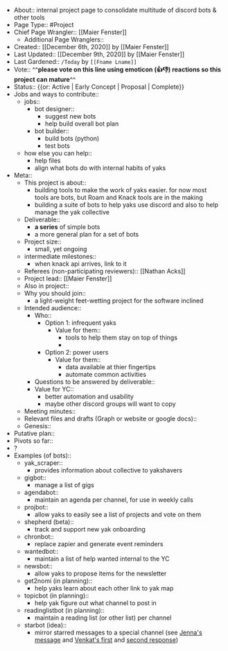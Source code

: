 - About:: internal project page to consolidate multitude of discord bots & other tools
- Page Type:: #Project
- Chief Page Wrangler:: [[Maier Fenster]]
    - Additional Page Wranglers:: 
- Created:: [[December 6th, 2020]] by [[Maier Fenster]]
- Last Updated:: [[December 9th, 2020]] by [[Maier Fenster]]
- Last Gardened:: `/Today` by `[[Fname Lname]]`
- Vote:: ^^**please vote on this line using emoticon (👍👎) reactions so this project can mature**^^
- Status:: {{or: Active | Early Concept | Proposal | Complete}}
- Jobs and ways to contribute::
    - jobs::
        - bot designer::
            - suggest new bots
            - help build overall bot plan
        - bot builder::
            - build bots (python)
            - test bots
    - how else you can help::
        - help files
        - align what bots do with internal habits of yaks
- Meta::
    - This project is about::
        - building tools to make the work of yaks easier. for now most tools are bots, but Roam and Knack tools are in the making
        - building a suite of bots to help yaks use discord and also to help manage the yak collective
    - Deliverable::
        - **a series** of simple bots
        - a more general plan for a set of bots
    - Project size::
        - small, yet ongoing
    - intermediate milestones::
        - when knack api arrives, link to it
    - Referees (non-participating reviewers):: [[Nathan Acks]]
    - Project lead:: [[Maier Fenster]]
    - Also in project:: 
    - Why you should join::
        - a light-weight feet-wetting project for the software inclined
    - Intended audience::
        - Who::
            - Option 1: infrequent yaks
                - Value for them::
                    - tools to help them stay on top of things
                    - 
            - Option 2: power users
                - Value for them::
                    - data available at thier fingertips
                    - automate common activities
        - Questions to be answered by deliverable::
        - Value for YC::
            - better automation and usability
            - maybe other discord groups will want to copy
    - Meeting minutes::
    - Relevant files and drafts (Graph or website or google docs)::
    - Genesis::
- Putative plan::
- Pivots so far::
- ?
- Examples (of bots)::
    - yak_scraper::
        - provides information about collective to yakshavers
    - gigbot::
        - manage a list of gigs
    - agendabot::
        - maintain an agenda per channel, for use in weekly calls
    - projbot::
        - allow yaks to easily see a list of projects and vote on them 
    - shepherd (beta)::
        - track and support new yak onboarding
    - chronbot::
        - replace zapier and generate event reminders
    - wantedbot::
        - maintain a list of help wanted internal to the YC
    - newsbot::
        - allow yaks to propose items for the newsletter
    - get2nomi (in planning)::
        - help yaks learn about each other  link to yak map
    - topicbot (in planning)::
        - help yak figure out what channel to post in
    - readinglistbot (in planning)::
        - maintain a reading list (or other list) per channel
    - starbot (idea)::
        - mirror starred messages to a special channel (see [Jenna's message](https://discordapp.com/channels/692111190851059762/705512721847681035/785859125422587954) and [Venkat's first](https://discordapp.com/channels/692111190851059762/705512721847681035/785957836915081300) and [second response](https://discordapp.com/channels/692111190851059762/705512721847681035/785957870084030494))
